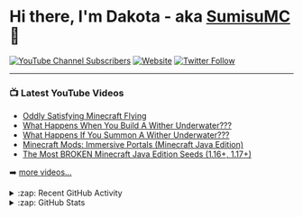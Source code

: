 # Hi there, I'm Dakota - aka [SumisuMC][youtube] 👋 

[![YouTube Channel Subscribers](https://img.shields.io/youtube/channel/subscribers/UCZ_lWTHNwPIAecB8nHLje9w?color=ff0000&logo=youtube&logoColor=ff0000&style=for-the-badge)][youtube]
[![Website](https://img.shields.io/website?label=www.sumisu.xyz&style=for-the-badge&url=https://www.sumisu.xyz)](https://www.sumisu.xyz)
[![Twitter Follow](https://img.shields.io/twitter/follow/SumisuMC?color=1DA1F2&logo=twitter&style=for-the-badge)](https://twitter.com/intent/follow?original_referer=https%3A%2F%2Fgithub.com%2FSumisuMC&screen_name=SumisuMC)

<!--
## I'm a Husband, Father, Developer, and Teacher!!

- 🔭 Check out my VS Code course: [Become A VS Code SuperHero!][course]!
- 🌱 I’m currently learning everything 🤣
- 👯 I’m looking to collaborate with other content creators
- 🥅 2022 Goals: Learn more about web3
- ⚡ Fun fact: I love to draw and play guitar / drums
- 😻 Check out the NFT collection I created: [CodeCats](https://opensea.io/collection/codecats?search[sortAscending]=true&search[sortBy]=PRICE&search[toggles][0]=BUY_NOW)

### Connect with me:

[![website](./img/globe-light.svg)](https://codestackr.com#gh-light-mode-only)
[![website](./img/globe-dark.svg)](https://codestackr.com#gh-dark-mode-only)
&nbsp;&nbsp;
[![website](./img/youtube-light.svg)](https://youtube.com/codestackr#gh-light-mode-only)
[![website](./img/youtube-dark.svg)](https://youtube.com/codestackr#gh-dark-mode-only)
&nbsp;&nbsp;
[![website](./img/twitter-light.svg)](https://twitter.com/codestackr#gh-light-mode-only)
[![website](./img/twitter-dark.svg)](https://twitter.com/codestackr#gh-dark-mode-only)
&nbsp;&nbsp;
[![website](./img/linkedin-light.svg)](https://linkedin.com/in/codeSTACKr#gh-light-mode-only)
[![website](./img/linkedin-dark.svg)](https://linkedin.com/in/codeSTACKr#gh-dark-mode-only)
&nbsp;&nbsp;
[![website](./img/instagram-light.svg)](https://instagram.com/codeSTACKr#gh-light-mode-only)
[![website](./img/instagram-dark.svg)](https://instagram.com/codeSTACKr#gh-dark-mode-only)


<br />
<br />

-->

---

### 📺 Latest YouTube Videos

<!-- YOUTUBE:START -->
- [Oddly Satisfying Minecraft Flying](https://www.youtube.com/watch?v=PCCzXYuB04E)
- [What Happens When You Build A Wither Underwater???](https://www.youtube.com/watch?v=jhHHN-hY57M)
- [What Happens If You Summon A Wither Underwater???](https://www.youtube.com/watch?v=vFRy474UInY)
- [Minecraft Mods: Immersive Portals &lpar;Minecraft Java Edition&rpar;](https://www.youtube.com/watch?v=uQ_CrrgLbF0)
- [The Most BROKEN Minecraft Java Edition Seeds &lpar;1.16+, 1.17+&rpar;](https://www.youtube.com/watch?v=JxzcmhQqsPI)
<!-- YOUTUBE:END -->

➡️ [more videos...](https://www.youtube.com/channel/UCZ_lWTHNwPIAecB8nHLje9w)

<details>
  <summary>:zap: Recent GitHub Activity</summary>
  
<!--START_SECTION:activity-->

</details>

<details>
  <summary>:zap: GitHub Stats</summary>

  <img align="left" alt="Csmith1865's GitHub Stats" src="https://github-readme-stats.vercel.app/api?username=csmith1865&show_icons=true&hide_border=false&title_color=00ff00&icon_color=00ff00&border_color=00ff00&count_private=true" />

</details>

[website]: https://store.sumisu.xyz
[twitter]: https://twitter.com/SumisuMC
[youtube]: https://www.youtube.com/channel/UCZ_lWTHNwPIAecB8nHLje9w
[instagram]: https://instagram.com/SumisuMC
